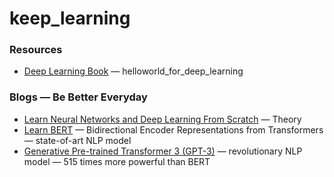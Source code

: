 # keep_learning

### Resources
<!-- BLOG-POST-LIST:START -->
- [Deep Learning Book](https://www.deeplearningbook.org) — helloworld_for_deep_learning
<!-- BLOG-POST-LIST:END -->

### Blogs — Be Better Everyday
<!-- BLOG-POST-LIST:START -->
- [Learn Neural Networks and Deep Learning From Scratch](http://neuralnetworksanddeeplearning.com) — Theory
- [Learn BERT](https://jalammar.github.io/a-visual-guide-to-using-bert-for-the-first-time/) — Bidirectional Encoder Representations from Transformers — state-of-art NLP model
- [Generative Pre-trained Transformer 3 (GPT-3)](https://in.springboard.com/blog/openai-gpt-3/) — revolutionary NLP model — 515 times more powerful than BERT
